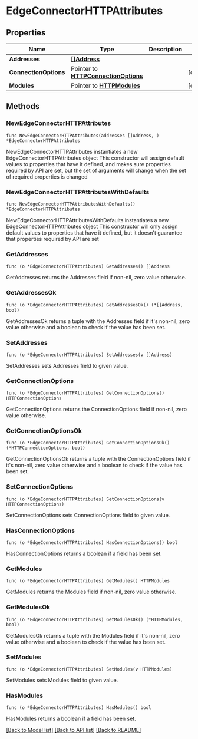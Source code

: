 # EdgeConnectorHTTPAttributes

## Properties

Name | Type | Description | Notes
------------ | ------------- | ------------- | -------------
**Addresses** | [**[]Address**](Address.md) |  | 
**ConnectionOptions** | Pointer to [**HTTPConnectionOptions**](HTTPConnectionOptions.md) |  | [optional] 
**Modules** | Pointer to [**HTTPModules**](HTTPModules.md) |  | [optional] 

## Methods

### NewEdgeConnectorHTTPAttributes

`func NewEdgeConnectorHTTPAttributes(addresses []Address, ) *EdgeConnectorHTTPAttributes`

NewEdgeConnectorHTTPAttributes instantiates a new EdgeConnectorHTTPAttributes object
This constructor will assign default values to properties that have it defined,
and makes sure properties required by API are set, but the set of arguments
will change when the set of required properties is changed

### NewEdgeConnectorHTTPAttributesWithDefaults

`func NewEdgeConnectorHTTPAttributesWithDefaults() *EdgeConnectorHTTPAttributes`

NewEdgeConnectorHTTPAttributesWithDefaults instantiates a new EdgeConnectorHTTPAttributes object
This constructor will only assign default values to properties that have it defined,
but it doesn't guarantee that properties required by API are set

### GetAddresses

`func (o *EdgeConnectorHTTPAttributes) GetAddresses() []Address`

GetAddresses returns the Addresses field if non-nil, zero value otherwise.

### GetAddressesOk

`func (o *EdgeConnectorHTTPAttributes) GetAddressesOk() (*[]Address, bool)`

GetAddressesOk returns a tuple with the Addresses field if it's non-nil, zero value otherwise
and a boolean to check if the value has been set.

### SetAddresses

`func (o *EdgeConnectorHTTPAttributes) SetAddresses(v []Address)`

SetAddresses sets Addresses field to given value.


### GetConnectionOptions

`func (o *EdgeConnectorHTTPAttributes) GetConnectionOptions() HTTPConnectionOptions`

GetConnectionOptions returns the ConnectionOptions field if non-nil, zero value otherwise.

### GetConnectionOptionsOk

`func (o *EdgeConnectorHTTPAttributes) GetConnectionOptionsOk() (*HTTPConnectionOptions, bool)`

GetConnectionOptionsOk returns a tuple with the ConnectionOptions field if it's non-nil, zero value otherwise
and a boolean to check if the value has been set.

### SetConnectionOptions

`func (o *EdgeConnectorHTTPAttributes) SetConnectionOptions(v HTTPConnectionOptions)`

SetConnectionOptions sets ConnectionOptions field to given value.

### HasConnectionOptions

`func (o *EdgeConnectorHTTPAttributes) HasConnectionOptions() bool`

HasConnectionOptions returns a boolean if a field has been set.

### GetModules

`func (o *EdgeConnectorHTTPAttributes) GetModules() HTTPModules`

GetModules returns the Modules field if non-nil, zero value otherwise.

### GetModulesOk

`func (o *EdgeConnectorHTTPAttributes) GetModulesOk() (*HTTPModules, bool)`

GetModulesOk returns a tuple with the Modules field if it's non-nil, zero value otherwise
and a boolean to check if the value has been set.

### SetModules

`func (o *EdgeConnectorHTTPAttributes) SetModules(v HTTPModules)`

SetModules sets Modules field to given value.

### HasModules

`func (o *EdgeConnectorHTTPAttributes) HasModules() bool`

HasModules returns a boolean if a field has been set.


[[Back to Model list]](../README.md#documentation-for-models) [[Back to API list]](../README.md#documentation-for-api-endpoints) [[Back to README]](../README.md)


